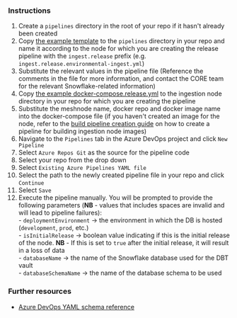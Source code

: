 ### Instructions
1. Create a `pipelines` directory in the root of your repo if it hasn't already been created
2. Copy [the example template](./files/dbt/release-pipeline-example.yml) to the `pipelines` directory in your repo and name it according to the node for which you are creating the release pipeline with the `ingest.release` prefix  (e.g. `ingest.release.environmental-ingest.yml`)
3. Substitute the relevant values in the pipeline file (Reference the comments in the file for more information, and contact the CORE team for the relevant Snowflake-related information)
4. Copy [the example docker-compose.release.yml](./files/snowsqlcli/release-pipeline-example.yml) to the ingestion node directory in your repo for which you are creating the pipeline
5. Substitute the meshnode name, docker repo and docker image name into the docker-compose file (if you haven't created an image for the node, refer to the [build pipeline creation guide](../build/Create%20DBT%20Ingestion%20Node%20Build%20Pipeline.md) on how to create a pipeline for building ingestion node images)
6. Navigate to the `Pipelines` tab in the Azure DevOps project and click `New Pipeline`
7. Select `Azure Repos Git` as the source for the pipeline code
8. Select your repo from the drop down
9. Select `Existing Azure Pipelines YAML file`
10. Select the path to the newly created pipeline file in your repo and click `Continue`
11. Select `Save`
12. Execute the pipeline manually. You will be prompted to provide the following parameters (**NB** - values that includes spaces are invalid and will lead to pipeline failures):
    <br/> - `deploymentEnvironment` -> the environment in which the DB is hosted (`development`, `prod`, etc.)
    <br/> - `isInitialRelease` -> boolean value indicating if this is the initial release of the node. **NB** - If this is set to `true` after the initial release, it will result in a loss of data
    <br/> - `databaseName` -> the name of the Snowflake database used for the DBT vault
    <br/> - `databaseSchemaName` -> the name of the database schema to be used

### Further resources
 - [Azure DevOps YAML schema reference](https://docs.microsoft.com/en-us/azure/devops/pipelines/yaml-schema/?view=azure-pipelines) 